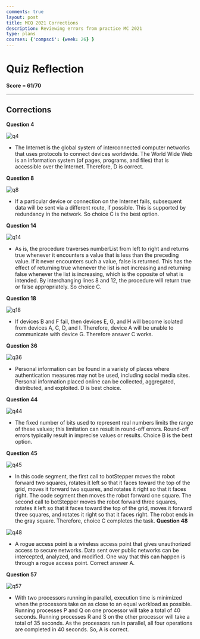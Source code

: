 ```yaml
---
comments: true
layout: post
title: MCQ 2021 Corrections
description: Reviewing errors from practice MC 2021
type: plans
courses: {'compsci': {week: 26} }
---
```


# Quiz Reflection

**Score = 61/70**

------------------------------------------------------------

## Corrections


**Question 4**

![q4](https://files.catbox.moe/ghceyf.png)

- The Internet is the global system of interconnected computer networks that uses protocols to connect devices worldwide. The World Wide Web is an information system (of pages, programs, and files) that is accessible over the Internet. Therefore, D is correct.

**Question 8**

![q8](https://files.catbox.moe/r48q69.png)

- If a particular device or connection on the Internet fails, subsequent data will be sent via a different route, if possible. This is supported by redundancy in the network. So choice C is the best option.

**Question 14**

![q14](https://files.catbox.moe/mek3n6.png)

- As is, the procedure traverses numberList from left to right and returns true whenever it encounters a value that is less than the preceding value. If it never encounters such a value, false is returned. This has the effect of returning true whenever the list is not increasing and returning false whenever the list is increasing, which is the opposite of what is intended. By interchanging lines 8 and 12, the procedure will return true or false appropriately. So choice C.

**Question 18**

![q18](https://files.catbox.moe/9721na.png)

- If devices B and F fail, then devices E, G, and H will become isolated from devices A, C, D, and I. Therefore, device A will be unable to communicate with device G. Therefore answer C works.

**Question 36**

![q36](https://files.catbox.moe/niozkn.png)

- Personal information can be found in a variety of places where authentication measures may not be used, including social media sites. Personal information placed online can be collected, aggregated, distributed, and exploited. D is best choice.

**Question 44**

![q44](https://files.catbox.moe/1yeajv.png)

- The fixed number of bits used to represent real numbers limits the range of these values; this limitation can result in round-off errors. Round-off errors typically result in imprecise values or results. Choice B is the best option.

**Question 45**

![q45](https://files.catbox.moe/prirp4.png)

- In this code segment, the first call to botStepper moves the robot forward two squares, rotates it left so that it faces toward the top of the grid, moves it forward two squares, and rotates it right so that it faces right. The code segment then moves the robot forward one square. The second call to botStepper moves the robot forward three squares, rotates it left so that it faces toward the top of the grid, moves it forward three squares, and rotates it right so that it faces right. The robot ends in the gray square. Therefore, choice C completes the task.
**Question 48**

![q48](https://files.catbox.moe/22j0qh.png)

- A rogue access point is a wireless access point that gives unauthorized access to secure networks. Data sent over public networks can be intercepted, analyzed, and modified. One way that this can happen is through a rogue access point. Correct answer A.

**Question 57**

![q57](https://files.catbox.moe/xkbae9.png)

- With two processors running in parallel, execution time is minimized when the processors take on as close to an equal workload as possible. Running processes P and Q on one processor will take a total of 40 seconds. Running processes R and S on the other processor will take a total of 35 seconds. As the processors run in parallel, all four operations are completed in 40 seconds. So, A is correct.